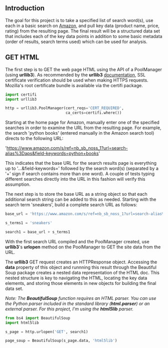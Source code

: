 ## Introduction

The goal for this project is to take a specified list of search word(s), use each in a basic search on [Amazon](https://www.amazon.com/), and pull key data (product name, price, rating) from the resulting page. The final result will be a structured data set that includes each of the key data points in addition to some basic metadata (order of results, search terms used) which can be used for analysis.

## GET HTML

The first step is to GET the web page HTML using the API of a PoolManager (using **urllib3**). As recommended by the **urllib3** [documentation](https://urllib3.readthedocs.io/en/latest/user-guide.html#ssl), SSL certificate verification should be used when making HTTPS requests. Mozilla's root certificate bundle is available via the certifi package.

```python
import certifi
import urllib3

http = urllib3.PoolManager(cert_reqs='CERT_REQUIRED', 
                           ca_certs=certifi.where())
```

Starting at the home page for Amazon, manually enter one of the specified searches in order to examine the URL from the resulting page. For example, the search 'python books' (entered manually in the Amazon search tool) directs to the following URL:

'https://www.amazon.com/s/ref=nb_sb_noss_1?url=search-alias%3Daps&field-keywords=python+books'

This indicates that the base URL for the search results page is everything up to '...&field-keywords=' followed by the search word(s) (separated by a '+' sign if search contains more than one word). A couple of tests typing different searches directly into the URL in this fashion will verify this assumption. 

The next step is to store the base URL as a string object so that each additional search string can be added to this as needed. Starting with the search term 'sneakers', build a complete search URL as follows:

```python
base_url = 'https://www.amazon.com/s/ref=nb_sb_noss_1?url=search-alias%3Daps&field-keywords='

s_terms1 = 'sneakers'

search1 = base_url + s_terms1
```

With the first search URL compiled and the PoolManager created, use **urllib3**'s **urlopen** method on the PoolManager to GET the site data from the URL. 

The **urllib3** GET request creates an HTTPResponse object. Accessing the **data** property of this object and runnning this result through the Beautiful Soup package creates a nested data representation of the HTML doc. This nested structure is key to navigating the HTML, locating the key data elements, and storing those elements in new objects for building the final data set.

*Note: The **BeautifulSoup** function requires an HTML parser. You can use the Python parser included in the standard library (**html.parser**) or an external parser. For this project, I'm using the **html5lib** parser.*

```python
from bs4 import BeautifulSoup
import html5lib

s_page = http.urlopen('GET', search1)

page_soup = BeautifulSoup(s_page.data, 'html5lib')
```
